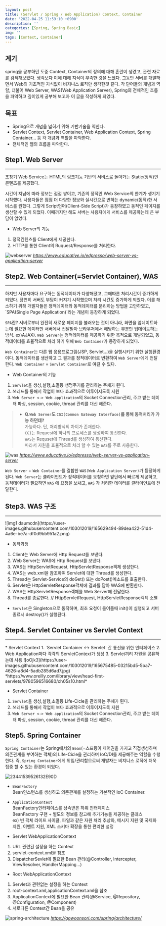 ```yaml
---
layout: post
title: (Servlet / Spring / Web Application) Context, Container
date: '2022-04-25 11:59:10 +0900'
description: ''
categories: [Spring, Spring Basic]
img: ''
tags: [Context, Container]
---
```

## 계기
spring을 공부하던 도중 Context, Container의 정의에 대해 혼란이 생겼고, 관련 자료를 검색해보았다. 생각보다 이에 대해 지식이 부족한 것을 느꼈다. 그동안 서버를 개발하면서 Web의 기초적인 지식없이 비지니스 로직만 생각한것 같다. 각 단어들의 개념과 역할, 더불어 Web Server, WAS(Web Application Server), Spring의 전체적인 흐름을 파악하고 깊이있게 공부해 보고자 이 글을 작성하게 되었다.

## 목표
* Spring으로 개념을 넓히기 위해 기반기술을 익힌다.
* Servlet Context, Servlet Container, Web Application Context, Spring Container... 등 각 개념과 역할을 파악한다.  
* 전체적인 웹의 흐름을 파악한다.  

## Step1. Web Server
<hr>
초창기 Web Service는 HTML의 링크기능 기반의 서비스로 돌아가는 Static(정적)인 콘텐츠를 제공했다.  

시간이 지남에 따라 정보는 점점 쌓이고, 기존의 정적인 Web Service의 한계가 생기기 시작했다. 사용자들은 점점 더 다양한 정보와 실시간으로 변하는 dynamic(동적)한 서비스를 원했다. 그렇게 Script언어(Client-Side Script)가 등장하였고 동적인 페이지를 생산할 수 있게 되었다. 이때까지만 해도 서버는 사용자에게 서비스를 제공하는데 큰 부담이 없었다.

* Web Server의 기능
1. 정적컨텐츠를 Client에게 제공한다.
2. HTTP를 통한 Client의 Ruquest/Response를 처리한다.

![webserver](https://user-images.githubusercontent.com/103012019/165623374-d34ba923-6a31-486c-b6fb-661b2b6bef61.png)
*https://www.educative.io/edpresso/web-server-vs-application-server*

## Step2. Web Container(=Servlet Container), WAS
<hr>
하지만 사용자마다 요구하는 동적데이터가 다양해졌고, 그에따른 처리시간이 증가하게 되었다. 당연히 서버도 부담이 커지기 시작했으며 처리 시간도 증가하게 되었다. 이를 해소하기 위해 개발자들은 정적데이터와 동적데이터를 분리하는 방법을 고안하였고, `SPA(Single Page Application)`라는 개념이 등장하게 되었다.  

`SPA`란? 서버로부터 완전히 새로운 페이지를 불러오는 것이 아니라, 화면을 업데이트하는데 필요한 데이터만 서버에서 전달받아 브라우저에서 해당하는 부분만 업데이트하는 방식. ex)AJAX). `Web Server`는 정적데이터를 제공하기 위한 목적으로 개발되었고, 동적데이터를 효율적으로 처리 하기 위해 `Web Container`가 등장하게 되었다.  

`Web Container`는 다른 웹 응용프로그램(JSP, Servlet...)을 실행시키기 위한 실행환경이다. 동적데이터를 생산하고 그 결과를 정적데이터로 변환하여 `Web Server`에게 전달한다. `Web Container` = `Servlet Container`로 여길 수 있다.  

* Web Container의 기능
1. `Servlet`을 생성,실행,소멸등 생명주기를 관리하는 주체가 된다.
2. 쓰레드를 통해서 작업이 보다 효과적으로 이루어지도록 지원
3. `Web Server <-> Web application`의 Socket Connection관리, 주고 받는 데이터 파싱, session, cookie, thread 관리를 대신 해준다.

> * __Q.`Web Server`도 `CGI(Common Gateway Interface)`를 통해 동적처리가 가능 하던데?__  
> 가능하다. 단, 처리방식의 차이가 존재한다.  
> `CGI`는 Request에 하나의 프로세스를 생성하여 통신한다.  
> `WAS`는 Requset에 Thread를 생성하여 통신한다.  
> 따라서 자원을 효율적으로 처리 할 수 있는 `WAS`를 주로 사용한다.

![was](https://user-images.githubusercontent.com/103012019/165623726-6df5b632-3a44-4f4f-94bc-486b449be7fb.png)
*https://www.educative.io/edpresso/web-server-vs-application-server*

`Web Server` + `Web Container`를 결합한 `WAS(Web Application Server)`가 등장하게 된다.
`Web Server`는 클라이언트가 정적데이터를 요청하면 앞단에서 빠르게 제공하고, 동적데이터가 필요하면 `WAS` 에 요청을 보내고, `WAS` 가 처리한 데이터를 클라이언트에 전달한다.

## Step3. WAS 구조
<hr>
![img1 daumcdn](https://user-images.githubusercontent.com/103012019/165629494-89dea422-51d4-4a6e-be7a-df0d9bb951a2.png)

* 동작과정
1. Client는 Web Server에 Http Request를 보낸다.
2. Web Server는 WAS에 Http Request를 보낸다.
3. WAS는 HttpServletRequest, HttpServletResponse객체 생성한다.
4. WAS는 web.xml을 참조하여 Servlet에 대한 Thread를 생성한다.
5. Thread는 Servlet-Service의 doGet() 또는 doPost()메소드를 호출한다.
6. Servlet은 HttpServletResponse객체에 결과를 담아 WAS에 반환한다.
7. WAS는 HttpServletResponse객체를 Web Server에 전달한다.
8. Thread를 종료한다. // HttpServletRequest, HttpServletResponse객체 소멸
* `Servlet`은 Singleton으로 동작하며, 최초 요청이 들어올때 init()이 실행되고 서버종료시 destroy()가 실행된다. 

## Step4. Servlet Container vs Servlet Context
<hr>
* Servlet Context
1. `Servlet Container <-> Servlet` 간 통신을 위한 인터페이스
2. Web Application마다 각각의 ServletContext가 생성
3. Servlet끼리 자원을 공유하는데 사용
![oOjk3](https://user-images.githubusercontent.com/103012019/165675485-03215bd5-5ba7-4626-a8d4-5adb285d6ad7.jpg)
*https://www.oreilly.com/library/view/head-first-servlets/9780596516680/ch05s10.html*

* Servlet Container
1. `Servlet`을 생성,실행,소멸등 Life-Cicle을 관리하는 주체가 된다.
2. 쓰레드를 통해서 작업이 보다 효과적으로 이루어지도록 지원
3. `Web Server <-> Web application`의 Socket Connection관리, 주고 받는 데이터 파싱, session, cookie, thread 관리를 대신 해준다.

## Step5. Spring Container
`Spring Container`는 Spring에서의 `Bean`(=스프링이 제어권을 가지고 직접생성하며 의존관계를 부여하는 객체)의 Life-Cicle을 관리하며 IoC/DI를 제공해주는 역할을 수행한다. 즉, `Spring Container`에게 위임/관리함으로써 개발자는 비지니스 로직에 더욱 집중 할 수 있는 환경이 되었다.  

![23441539526132E90D](https://user-images.githubusercontent.com/103012019/165688830-76bdab1c-f9d6-480f-8568-521ba6de893f.png)

* `BeanFactory`  
Bean인스턴스를 생성하고 의존관계를 설정하는 기본적인 IoC Container.

* `ApplicationContext`  
BeanFactory인터페이스를 상속받은 하위 인터페이스  
BeanFactory 구현 + 별도의 정보를 참고해 추가기능을 제공하는 클래스  
ex) 빈 객체 라이프 사이클, 파일과 같은 자원 처리 추상화, 메시지 지원 및 국제화 지원, 이벤트 지원, XML 스키마 확장을 통한 편리한 설정
 
* Servlet WebApplicationContext
1. URL 관련된 설정을 하는 Context  
2. servlet-context.xml을 참조  
3. DispatcherSevlet에 필요한 Bean 관리(@Controller, Intercepter, ViewResolver, HandlerMapping...)  

* Root WebApplicationContext
1. Servlet과 관련없는 설정을 하는 Context  
2. root-context.xml,applicationContext.xml을 참조 
3. ApplicationContext에 필요한 Bean 관리(@Service, @Repository, @Configuration, @Component)  
4. 서로다른 Context간 Bean을 공유

![spring-architecture](https://user-images.githubusercontent.com/103012019/165687501-42dd4e96-8dbb-4bc1-82f0-e46ab56f3ffe.png)
*https://gowoonsori.com/spring/architecture/*  
